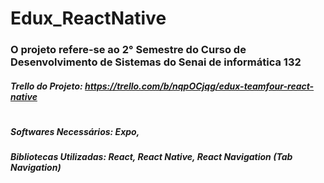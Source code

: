 # Edux_ReactNative

### O projeto refere-se ao 2° Semestre do Curso de Desenvolvimento de Sistemas do Senai de informática 132 
##### Trello do Projeto: https://trello.com/b/nqpOCjqg/edux-teamfour-react-native
#
#
##### Softwares Necessários: Expo,
##### Bibliotecas Utilizadas: React, React Native, React Navigation (Tab Navigation)
